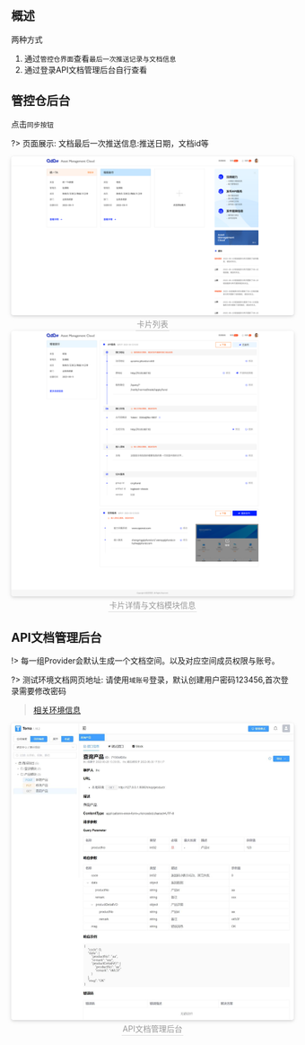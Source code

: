 ## 概述

两种方式

1. 通过`管控仓界面`查看`最后一次推送记录与文档信息`
2. 通过登录API文档管理后台自行查看



## 管控仓后台

点击`同步按钮`

?> 页面展示: 文档最后一次推送信息:推送日期，文档id等



<center>    <img style="border-radius: 0.3125em;    box-shadow: 0 2px 4px 0 rgba(34,36,38,.12),0 2px 10px 0 rgba(34,36,38,.08);"     src="./image/provider-1.png">    <br>    <div style="color:orange; border-bottom: 1px solid #d9d9d9;    display: inline-block;    color: #999;    padding: 2px;">卡片列表</div> </center>

<center>    <img style="border-radius: 0.3125em;    box-shadow: 0 2px 4px 0 rgba(34,36,38,.12),0 2px 10px 0 rgba(34,36,38,.08);"     src="./image/provider-2.png">    <br>    <div style="color:orange; border-bottom: 1px solid #d9d9d9;    display: inline-block;    color: #999;    padding: 2px;">卡片详情与文档模块信息</div> </center>

## API文档管理后台



!> 每一组Provider会默认生成一个文档空间。以及对应空间成员权限与账号。

?> 测试环境文档网页地址: 请使用`域账号`登录，默认创建用户密码123456,首次登录需要修改密码

> [相关环境信息](../README.md)

<center>    <img style="border-radius: 0.3125em;    box-shadow: 0 2px 4px 0 rgba(34,36,38,.12),0 2px 10px 0 rgba(34,36,38,.08);"     src="./image/example.jpg">    <br>    <div style="color:orange; border-bottom: 1px solid #d9d9d9;    display: inline-block;    color: #999;    padding: 2px;">API文档管理后台</div> </center>
